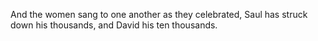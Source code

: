 And the women sang to one another as they celebrated, Saul has struck down his thousands, and David his ten thousands.
